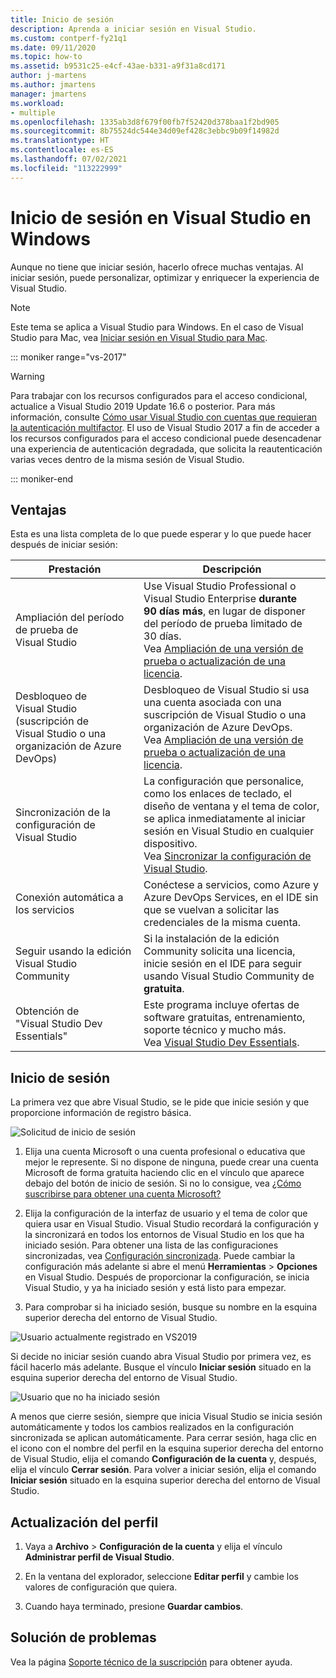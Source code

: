 ```yaml
---
title: Inicio de sesión
description: Aprenda a iniciar sesión en Visual Studio.
ms.custom: contperf-fy21q1
ms.date: 09/11/2020
ms.topic: how-to
ms.assetid: b9531c25-e4cf-43ae-b331-a9f31a8cd171
author: j-martens
ms.author: jmartens
manager: jmartens
ms.workload:
- multiple
ms.openlocfilehash: 1335ab3d8f679f00fb7f52420d378baa1f2bd905
ms.sourcegitcommit: 8b75524dc544e34d09ef428c3ebbc9b09f14982d
ms.translationtype: HT
ms.contentlocale: es-ES
ms.lasthandoff: 07/02/2021
ms.locfileid: "113222999"
---
```

# <a name="sign-in-to-visual-studio-on-windows"></a>Inicio de sesión en Visual Studio en Windows

Aunque no tiene que iniciar sesión, hacerlo ofrece muchas ventajas. Al iniciar sesión, puede personalizar, optimizar y enriquecer la experiencia de Visual Studio. 

> [!NOTE]
> Este tema se aplica a Visual Studio para Windows. En el caso de Visual Studio para Mac, vea [Iniciar sesión en Visual Studio para Mac](/visualstudio/mac/signing-in).

::: moniker range="vs-2017"

> [!WARNING]
> Para trabajar con los recursos configurados para el acceso condicional, actualice a Visual Studio 2019 Update 16.6 o posterior. Para más información, consulte [Cómo usar Visual Studio con cuentas que requieran la autenticación multifactor](work-with-multi-factor-authentication.md).
> El uso de Visual Studio 2017 a fin de acceder a los recursos configurados para el acceso condicional puede desencadenar una experiencia de autenticación degradada, que solicita la reautenticación varias veces dentro de la misma sesión de Visual Studio. 
> 
::: moniker-end

## <a name="benefits"></a>Ventajas

Esta es una lista completa de lo que puede esperar y lo que puede hacer después de iniciar sesión:

|Prestación|Descripción|
|---|---|
|Ampliación del período de prueba de Visual Studio|Use Visual Studio Professional o Visual Studio Enterprise **durante 90 días más**, en lugar de disponer del período de prueba limitado de 30 días. <br/>Vea [Ampliación de una versión de prueba o actualización de una licencia](../ide/how-to-unlock-visual-studio.md).|
|Desbloqueo de Visual Studio (suscripción de Visual Studio o una organización de Azure DevOps)|Desbloqueo de Visual Studio si usa una cuenta asociada con una suscripción de Visual Studio o una organización de Azure DevOps.<br/>Vea [Ampliación de una versión de prueba o actualización de una licencia](../ide/how-to-unlock-visual-studio.md).|
|Sincronización de la configuración de Visual Studio|La configuración que personalice, como los enlaces de teclado, el diseño de ventana y el tema de color, se aplica inmediatamente al iniciar sesión en Visual Studio en cualquier dispositivo. <br/>Vea [Sincronizar la configuración de Visual Studio](../ide/synchronized-settings-in-visual-studio.md).|
|Conexión automática a los servicios|Conéctese a servicios, como Azure y Azure DevOps Services, en el IDE sin que se vuelvan a solicitar las credenciales de la misma cuenta.|
|Seguir usando la edición Visual Studio Community|Si la instalación de la edición Community solicita una licencia, inicie sesión en el IDE para seguir usando Visual Studio Community de **gratuita**. |
|Obtención de "Visual Studio Dev Essentials"|Este programa incluye ofertas de software gratuitas, entrenamiento, soporte técnico y mucho más. <br/>Vea [Visual Studio Dev Essentials](https://visualstudio.microsoft.com/dev-essentials/).|


## <a name="how-to-sign-in"></a>Inicio de sesión 

La primera vez que abre Visual Studio, se le pide que inicie sesión y que proporcione información de registro básica.

![Solicitud de inicio de sesión](../ide/media/vs2019_signinpopup.png)

1. Elija una cuenta Microsoft o una cuenta profesional o educativa que mejor le represente. Si no dispone de ninguna, puede crear una cuenta Microsoft de forma gratuita haciendo clic en el vínculo que aparece debajo del botón de inicio de sesión. Si no lo consigue, vea [¿Cómo suscribirse para obtener una cuenta Microsoft?](https://support.microsoft.com/help/4026324/microsoft-account-how-to-create)

2. Elija la configuración de la interfaz de usuario y el tema de color que quiera usar en Visual Studio. Visual Studio recordará la configuración y la sincronizará en todos los entornos de Visual Studio en los que ha iniciado sesión. Para obtener una lista de las configuraciones sincronizadas, vea [Configuración sincronizada](../ide/synchronized-settings-in-visual-studio.md). Puede cambiar la configuración más adelante si abre el menú **Herramientas** > **Opciones** en Visual Studio.
   Después de proporcionar la configuración, se inicia Visual Studio, y ya ha iniciado sesión y está listo para empezar. 
   
1. Para comprobar si ha iniciado sesión, busque su nombre en la esquina superior derecha del entorno de Visual Studio.

![Usuario actualmente registrado en VS2019](../ide/media/vs2019_username.png)

Si decide no iniciar sesión cuando abra Visual Studio por primera vez, es fácil hacerlo más adelante. Busque el vínculo **Iniciar sesión** situado en la esquina superior derecha del entorno de Visual Studio.

![Usuario que no ha iniciado sesión](../ide/media/vs2019_usernotsignedin.png)

A menos que cierre sesión, siempre que inicia Visual Studio se inicia sesión automáticamente y todos los cambios realizados en la configuración sincronizada se aplican automáticamente. Para cerrar sesión, haga clic en el icono con el nombre del perfil en la esquina superior derecha del entorno de Visual Studio, elija el comando **Configuración de la cuenta** y, después, elija el vínculo **Cerrar sesión**. Para volver a iniciar sesión, elija el comando **Iniciar sesión** situado en la esquina superior derecha del entorno de Visual Studio.

## <a name="update-your-profile"></a>Actualización del perfil

1. Vaya a **Archivo** > **Configuración de la cuenta** y elija el vínculo **Administrar perfil de Visual Studio**.

1. En la ventana del explorador, seleccione **Editar perfil** y cambie los valores de configuración que quiera.

1. Cuando haya terminado, presione **Guardar cambios**.

## <a name="troubleshooting"></a>Solución de problemas

Vea la página [Soporte técnico de la suscripción](https://visualstudio.microsoft.com/subscriptions/support/) para obtener ayuda.
